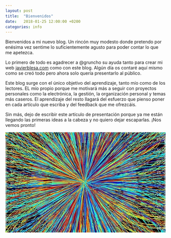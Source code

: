 ```yaml
---
layout: post
title:  "Bienvenidos"
date:   2018-01-25 12:00:00 +0200
categories: info
---
```

Bienvenidos a mi nuevo blog. Un rincón muy modesto donde pretendo por enésima vez sentime lo suficientemente agusto para poder contar lo que me apetezca. 

Lo primero de todo es agadrecer a @gruncho su ayuda tanto para crear mi web [javierblesa.com](http://javierblesa.com) como con este blog. Algún día os contaré aquí mismo como se creó todo pero ahora solo quería presentarlo al público.

Este blog surge con el único objetivo del aprendizaje, tanto mío como de los lectores. EL mío propio porque me motivará más a seguir con proyectos personales como la electrónica, la gestión, la organización personal y temas más caseros. El aprendizaje del resto llagará del esfuerzo que pienso poner en cada artículo que escriba y del feedback que me ofrezcáis.

Sin más, dejo de escribir este artículo de presentación porque ya me están llegando las primeras ideas a la cabeza y no quiero dejar escaparlas. ¡Nos vemos pronto!

![big bang](/assets/images/media/big-bang.jpg)

